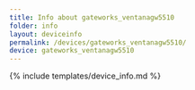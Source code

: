 ```yaml
---
title: Info about gateworks_ventanagw5510
folder: info
layout: deviceinfo
permalink: /devices/gateworks_ventanagw5510/
device: gateworks_ventanagw5510
---
```

{% include templates/device_info.md %}
